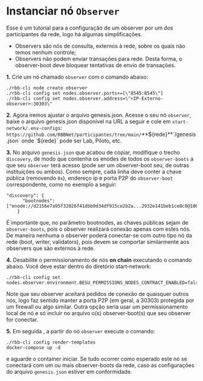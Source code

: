 # Instanciar nó `Observer`

Esse é um tutorial para a configuração de um observer por um dos participantes da rede, logo há algumas simplificações.

- Observers são nós de consulta, externos à rede, sobre os quais não temos nenhum controle;
- Observers não podem enviar transações para rede. Desta forma, o observer-boot deve bloquear tentativas de envio de transações.

**1.** Crie um nó chamado `observer` com o comando abaixo:
```
./rbb-cli node create observer
./rbb-cli config set nodes.observer.ports+=[\"8545:8545\"]
./rbb-cli config set nodes.observer.address=\"<IP-Externo-observer>:30303\"
```

**2.** Agora iremos ajustar o arquivo genesis.json. Acesse o seu nó `observer`, baixe o arquivo genesis.json disponível na URL a seguir e cole em `start-network/.env-configs`: `https://github.com/RBBNet/participantes/tree/main/`**${rede}**`/genesis.json` onde `${rede}` pode ser Lab, Piloto, etc.


**3.** No arquivo `genesis.json` que acabou de copiar, modifique o trecho `discovery`, de modo que contenha os enodes de todos os `observer-boots` a que seu `observer` terá acesso (pode ser um observer-boot seu, de outras instituições ou ambos). Como sempre, cada linha deve conter a chave pública (removendo `0x`), endereço ip e porta P2P do `observer-boot` correspondente, como no exemplo a seguir:
```
"discovery": {
      "bootnodes": ["enode://d2156e7a95f32026f41dbb9d34df915ce2b2a...2932e141beb1ce8c0@100.100.100.100:30303"]
    }
```

É importante que, no parâmetro bootnodes, as chaves públicas sejam de `observer-boots`, pois o observer realizará conexão apenas com estes nós. De maneira nenhuma o observer poderá conectar-se com outro tipo nó da rede (boot, writer, validators), pois devem se comportar similarmente aos observers que são externos à rede. 

**4.** Desabilite o permissionamento de nós **on chain** executando o comando abaixo. Você deve estar dentro do diretório start-network:
```
./rbb-cli config set nodes.observer.environment.BESU_PERMISSIONS_NODES_CONTRACT_ENABLED=false
```
Note que seu observer aceitará pedidos de conexão de quaisquer outros nós, logo faz sentido manter a porta P2P (em geral, a 30303) protegida por um firewall ou algo similar. Outra opção seria usar um permissionamento local de nó e só incluir no arquivo o(s) observer-boot(s) que seu observer for conectar.

**5.** Em seguida , a partir do nó `observer` execute o comando:
```
./rbb-cli config render-templates
docker-compose up -d
```

e aguarde o container iniciar. Se tudo ocorrer como esperado este nó se conectará com um ou mais observer-boots da rede, caso as configurações do arquivo `genesis.json` estiver em conformidade.

